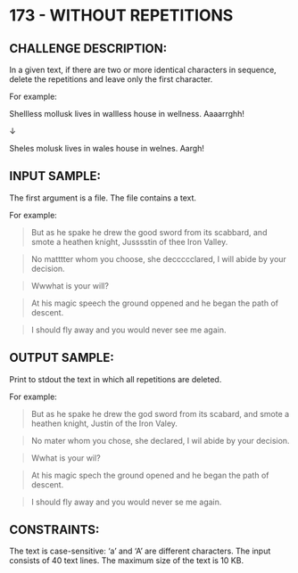 # 173 - WITHOUT REPETITIONS
## CHALLENGE DESCRIPTION:

In a given text, if there are two or more identical characters in sequence, delete the repetitions and leave only the first character.

For example:

Shellless mollusk lives in wallless house in wellness. Aaaarrghh!

↓

Sheles molusk lives in wales house in welnes. Aargh!

## INPUT SAMPLE:

The first argument is a file. The file contains a text.

For example:
> But as he spake he drew the good sword from its scabbard, and smote a heathen knight, Jusssstin of thee Iron Valley.

> No matttter whom you choose, she deccccclared, I will abide by your decision.

> Wwwhat is your will?

> At his magic speech the ground oppened and he began the path of descent.

> I should fly away and you would never see me again.

## OUTPUT SAMPLE:

Print to stdout the text in which all repetitions are deleted.

For example:
> But as he spake he drew the god sword from its scabard, and smote a heathen knight, Justin of the Iron Valey.

> No mater whom you chose, she declared, I wil abide by your decision.

> Wwhat is your wil?

> At his magic spech the ground opened and he began the path of descent.

> I should fly away and you would never se me again.

## CONSTRAINTS:

The text is case-sensitive: ‘a’ and ‘A’ are different characters.
The input consists of 40 text lines.
The maximum size of the text is 10 KB.
